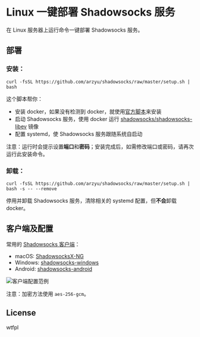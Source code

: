# Linux 一键部署 Shadowsocks 服务

在 Linux 服务器上运行命令一键部署 Shadowsocks 服务。

## 部署

### 安装：

```shell
curl -fsSL https://github.com/arzyu/shadowsocks/raw/master/setup.sh | bash
```

这个脚本帮你：

 * 安装 docker，如果没有检测到 docker，就使用[官方脚本](https://github.com/docker/docker-install)来安装
 * 启动 Shadowsocks 服务，使用 docker 运行 [shadowsocks/shadowsocks-libev](https://github.com/shadowsocks/shadowsocks-libev#docker) 镜像
 * 配置 systemd，使 Shadowsocks 服务跟随系统自启动

注意：运行时会提示设置**端口**和**密码**；安装完成后，如需修改端口或密码，请再次运行此安装命令。

### 卸载：

```shell
curl -fsSL https://github.com/arzyu/shadowsocks/raw/master/setup.sh | bash -s -- --remove
```

停用并卸载 Shadowsocks 服务，清除相关的 systemd 配置，但**不会**卸载 docker。

## 客户端及配置

常用的 [Shadowsocks 客户端](http://shadowsocks.org/en/download/clients.html)：

 * macOS: [ShadowsocksX-NG](https://github.com/shadowsocks/ShadowsocksX-NG/releases/latest)
 * Windows: [shadowsocks-windows](https://github.com/shadowsocks/shadowsocks-windows/releases/latest)
 * Android: [shadowsocks-android](https://github.com/shadowsocks/shadowsocks-android/releases/latest)

![客户端配置范例](https://user-images.githubusercontent.com/1270145/62014025-30b41b80-b1ce-11e9-9ba5-47a19007f5c2.png)

注意：加密方法使用 `aes-256-gcm`。

## License

wtfpl

